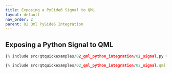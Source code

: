 ```yaml
---
title: Exposing a PySide6 Signal to QML
layout: default
nav_order: 2
parent: 02 Qml PySide6 Integration
---
```


## Exposing a Python Signal to QML

```python
{% include src/qtquickexamples/02_qml_python_integration/02_signal.py %}
```

```qml
{% include src/qtquickexamples/02_qml_python_integration/02_signal.qml %}
```